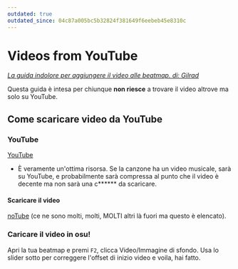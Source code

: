 ```yaml
---
outdated: true
outdated_since: 04c87a005bc5b32824f381649f6eebeb45e8310c
---
```


# Videos from YouTube

*[La guida indolore per aggiungere il video alle beatmap. di: Gilrad](https://osu.ppy.sh/community/forums/topics/639)*

Questa guida è intesa per chiunque **non riesce** a trovare il video altrove ma solo su YouTube.

## Come scaricare video da YouTube

### YouTube

[YouTube](https://youtube.com)

- È veramente un'ottima risorsa. Se la canzone ha un video musicale, sarà su YouTube, e probabilmente sarà compressa al punto che il video è decente ma non sarà una c\*\*\*\*\*\* da scaricare.

#### Scaricare il video

[noTube](https://notube.net) (ce ne sono molti, molti, MOLTI altri là fuori ma questo è elencato).

### Caricare il video in osu!

Apri la tua beatmap e premi `F2`, clicca Video/Immagine di sfondo. Usa lo slider sotto per correggere l'offset di inizio video e voila, hai fatto.
